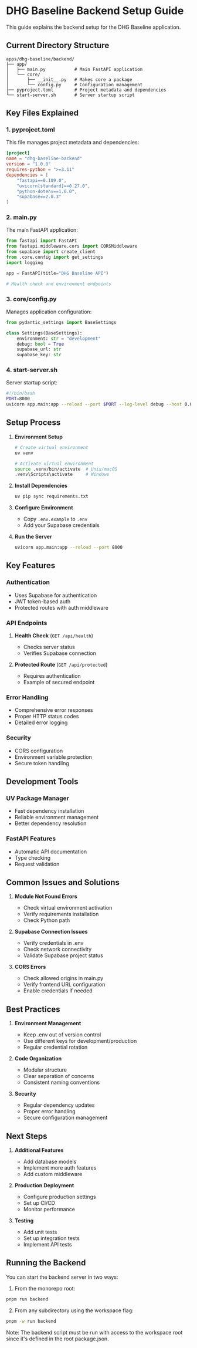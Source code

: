 # DHG Baseline Backend Setup Guide

This guide explains the backend setup for the DHG Baseline application.

## Current Directory Structure 

```
apps/dhg-baseline/backend/
├── app/
│   ├── main.py           # Main FastAPI application
│   └── core/
│       ├── __init__.py   # Makes core a package
│       └── config.py     # Configuration management
├── pyproject.toml        # Project metadata and dependencies
└── start-server.sh       # Server startup script
```

## Key Files Explained

### 1. pyproject.toml
This file manages project metadata and dependencies:

```toml
[project]
name = "dhg-baseline-backend"
version = "1.0.0"
requires-python = ">=3.11"
dependencies = [
    "fastapi==0.109.0",
    "uvicorn[standard]==0.27.0",
    "python-dotenv==1.0.0",
    "supabase==2.0.3"
]
```

### 2. main.py
The main FastAPI application:

```python
from fastapi import FastAPI
from fastapi.middleware.cors import CORSMiddleware
from supabase import create_client
from .core.config import get_settings
import logging

app = FastAPI(title="DHG Baseline API")

# Health check and environment endpoints
```

### 3. core/config.py
Manages application configuration:

```python
from pydantic_settings import BaseSettings

class Settings(BaseSettings):
    environment: str = "development"
    debug: bool = True
    supabase_url: str
    supabase_key: str
```

### 4. start-server.sh
Server startup script:
```bash
#!/bin/bash
PORT=8000
uvicorn app.main:app --reload --port $PORT --log-level debug --host 0.0.0.0
```

## Setup Process

1. **Environment Setup**
   ```bash
   # Create virtual environment
   uv venv

   # Activate virtual environment
   source .venv/bin/activate  # Unix/macOS
   .venv\Scripts\activate     # Windows
   ```

2. **Install Dependencies**
   ```bash
   uv pip sync requirements.txt
   ```

3. **Configure Environment**
   - Copy `.env.example` to `.env`
   - Add your Supabase credentials

4. **Run the Server**
   ```bash
   uvicorn app.main:app --reload --port 8000
   ```

## Key Features

### Authentication
- Uses Supabase for authentication
- JWT token-based auth
- Protected routes with auth middleware

### API Endpoints
1. **Health Check** (`GET /api/health`)
   - Checks server status
   - Verifies Supabase connection

2. **Protected Route** (`GET /api/protected`)
   - Requires authentication
   - Example of secured endpoint

### Error Handling
- Comprehensive error responses
- Proper HTTP status codes
- Detailed error logging

### Security
- CORS configuration
- Environment variable protection
- Secure token handling

## Development Tools

### UV Package Manager
- Fast dependency installation
- Reliable environment management
- Better dependency resolution

### FastAPI Features
- Automatic API documentation
- Type checking
- Request validation

## Common Issues and Solutions

1. **Module Not Found Errors**
   - Check virtual environment activation
   - Verify requirements installation
   - Check Python path

2. **Supabase Connection Issues**
   - Verify credentials in .env
   - Check network connectivity
   - Validate Supabase project status

3. **CORS Errors**
   - Check allowed origins in main.py
   - Verify frontend URL configuration
   - Enable credentials if needed

## Best Practices

1. **Environment Management**
   - Keep .env out of version control
   - Use different keys for development/production
   - Regular credential rotation

2. **Code Organization**
   - Modular structure
   - Clear separation of concerns
   - Consistent naming conventions

3. **Security**
   - Regular dependency updates
   - Proper error handling
   - Secure configuration management

## Next Steps

1. **Additional Features**
   - Add database models
   - Implement more auth features
   - Add custom middleware

2. **Production Deployment**
   - Configure production settings
   - Set up CI/CD
   - Monitor performance

3. **Testing**
   - Add unit tests
   - Set up integration tests
   - Implement API tests

## Running the Backend

You can start the backend server in two ways:

1. From the monorepo root:
```bash
pnpm run backend
```

2. From any subdirectory using the workspace flag:
```bash
pnpm -w run backend
```

Note: The backend script must be run with access to the workspace root since
it's defined in the root package.json.
